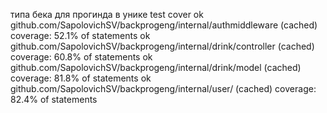 типа бека для прогинда в унике
test cover
ok      github.com/SapolovichSV/backprogeng/internal/authmiddleware     (cached)        coverage: 52.1% of statements
ok      github.com/SapolovichSV/backprogeng/internal/drink/controller   (cached)        coverage: 60.8% of statements
ok      github.com/SapolovichSV/backprogeng/internal/drink/model        (cached)        coverage: 81.8% of statements
ok      github.com/SapolovichSV/backprogeng/internal/user/ (cached)        coverage: 82.4% of statements

